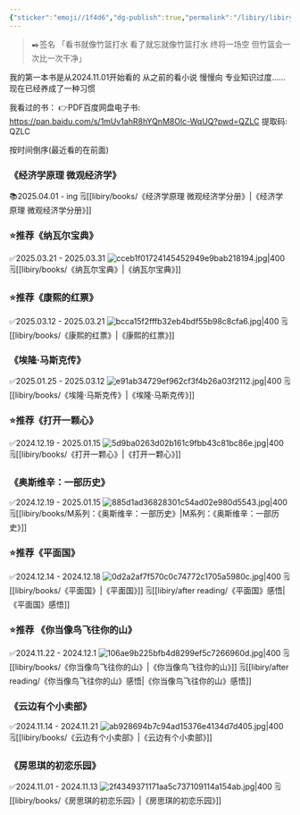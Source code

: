 ```yaml
---
{"sticker":"emoji//1f4d6","dg-publish":true,"permalink":"/libiry/libiry/","dgPassFrontmatter":true,"noteIcon":"","created":"2025-08-15T09:39:29.511+08:00","updated":"2025-04-02T14:31:40.519+08:00"}
---
```


>✒️签名
「看书就像竹篮打水 看了就忘就像竹篮打水 终将一场空 但竹篮会一次比一次干净」

我的第一本书是从2024.11.01开始看的 从之前的看小说 慢慢向 专业知识过度……
现在已经养成了一种习惯

我看过的书：
👉PDF百度网盘电子书: https://pan.baidu.com/s/1mUv1ahR8hYQnM8Olc-WqUQ?pwd=QZLC 提取码: QZLC 

按时间倒序(最近看的在前面)
### 《经济学原理 微观经济学》 
📚2025.04.01 - ing
🗒️[[libiry/books/《经济学原理 微观经济学分册》\|《经济学原理 微观经济学分册》]]

### ⭐推荐《纳瓦尔宝典》
✅2025.03.21 - 2025.03.31
![cceb1f01724145452949e9bab218194.jpg|400](/img/user/accessory/cceb1f01724145452949e9bab218194.jpg)
🗒️[[libiry/books/《纳瓦尔宝典》\|《纳瓦尔宝典》]]

### ⭐推荐《康熙的红票》
✅2025.03.12 - 2025.03.21
![bcca15f2fffb32eb4bdf55b98c8cfa6.jpg|400](/img/user/accessory/bcca15f2fffb32eb4bdf55b98c8cfa6.jpg)
🗒️[[libiry/books/《康熙的红票》\|《康熙的红票》]]

### 《埃隆·马斯克传》
✅2025.01.25 - 2025.03.12
![e91ab34729ef962cf3f4b26a03f2112.jpg|400](/img/user/accessory/e91ab34729ef962cf3f4b26a03f2112.jpg)
🗒️[[libiry/books/《埃隆·马斯克传》\|《埃隆·马斯克传》]]

### ⭐推荐《打开一颗心》
✅2024.12.19 - 2025.01.15
![5d9ba0263d02b161c9fbb43c81bc86e.jpg|400](/img/user/accessory/5d9ba0263d02b161c9fbb43c81bc86e.jpg)
🗒️[[libiry/books/《打开一颗心》\|《打开一颗心》]]

### 《奥斯维辛：一部历史》
✅2024.12.19 - 2025.01.15
![885d1ad36828301c54ad02e980d5543.jpg|400](/img/user/accessory/885d1ad36828301c54ad02e980d5543.jpg)
🗒️[[libiry/books/M系列：《奥斯维辛：一部历史》\|M系列：《奥斯维辛：一部历史》]]

### ⭐推荐《平面国》
✅2024.12.14 - 2024.12.18
![0d2a2af7f570c0c74772c1705a5980c.jpg|400](/img/user/accessory/0d2a2af7f570c0c74772c1705a5980c.jpg)
🗒️[[libiry/books/《平面国》\|《平面国》]]
🗒️[[libiry/after reading/《平面国》感悟\|《平面国》感悟]]

### ⭐推荐 《你当像鸟飞往你的山》
✅2024.11.22 - 2024.12.1
![106ae9b225bfb4d8299ef5c7266960d.jpg|400](/img/user/accessory/106ae9b225bfb4d8299ef5c7266960d.jpg)
🗒️[[libiry/books/《你当像鸟飞往你的山》\|《你当像鸟飞往你的山》]]
🗒️[[libiry/after reading/《你当像鸟飞往你的山》感悟\|《你当像鸟飞往你的山》感悟]]

### 《云边有个小卖部》
✅2024.11.14 - 2024.11.21 
![ab928694b7c94ad15376e4134d7d405.jpg|400](/img/user/accessory/ab928694b7c94ad15376e4134d7d405.jpg)
🗒️[[libiry/books/《云边有个小卖部》\|《云边有个小卖部》]]

### 《房思琪的初恋乐园》
✅2024.11.01 - 2024.11.13
![2f4349371171aa5c737109114a154ab.jpg|400](/img/user/accessory/2f4349371171aa5c737109114a154ab.jpg)
🗒️[[libiry/books/《房思琪的初恋乐园》\|《房思琪的初恋乐园》]]





